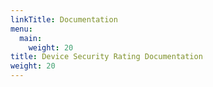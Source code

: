 ```yaml
---
linkTitle: Documentation
menu:
  main:
    weight: 20
title: Device Security Rating Documentation
weight: 20
---
```



